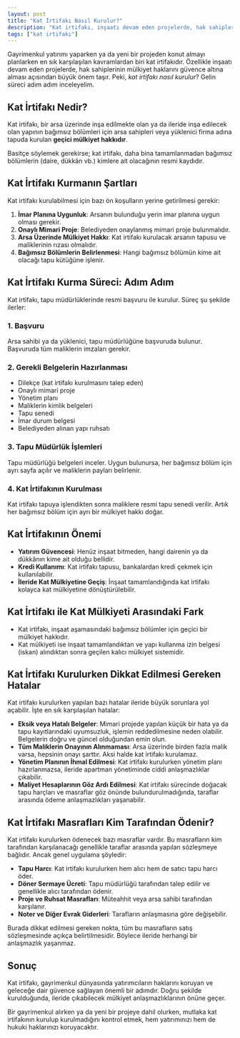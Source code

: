 ```yaml
---
layout: post
title: "Kat İrtifakı Nasıl Kurulur?"
description: "Kat irtifakı, inşaatı devam eden projelerde, hak sahiplerinin mülkiyet haklarını güvence altına alması açısından büyük önem taşır."
tags: ["kat irtifakı"]
---
```


Gayrimenkul yatırımı yaparken ya da yeni bir projeden konut almayı planlarken en sık karşılaşılan kavramlardan biri kat irtifakıdır. Özellikle inşaatı devam eden projelerde, hak sahiplerinin mülkiyet haklarını güvence altına alması açısından büyük önem taşır. Peki, *kat irtifakı nasıl kurulur*? Gelin süreci adım adım inceleyelim.

## Kat İrtifakı Nedir?

Kat irtifakı, bir arsa üzerinde inşa edilmekte olan ya da ileride inşa edilecek olan yapının bağımsız bölümleri için arsa sahipleri veya yüklenici firma adına tapuda kurulan **geçici mülkiyet hakkıdır**.

Basitçe söylemek gerekirse; kat irtifakı, daha bina tamamlanmadan bağımsız bölümlerin (daire, dükkân vb.) kimlere ait olacağının resmi kaydıdır.

## Kat İrtifakı Kurmanın Şartları

Kat irtifakı kurulabilmesi için bazı ön koşulların yerine getirilmesi gerekir:

1. **İmar Planına Uygunluk**: Arsanın bulunduğu yerin imar planına uygun olması gerekir.
2. **Onaylı Mimari Proje**: Belediyeden onaylanmış mimari proje bulunmalıdır.
3. **Arsa Üzerinde Mülkiyet Hakkı**: Kat irtifakı kurulacak arsanın tapusu ve maliklerinin rızası olmalıdır.
4. **Bağımsız Bölümlerin Belirlenmesi**: Hangi bağımsız bölümün kime ait olacağı tapu kütüğüne işlenir.

## Kat İrtifakı Kurma Süreci: Adım Adım

Kat irtifakı, tapu müdürlüklerinde resmi başvuru ile kurulur. Süreç şu şekilde ilerler:

### 1. Başvuru

Arsa sahibi ya da yüklenici, tapu müdürlüğüne başvuruda bulunur. Başvuruda tüm maliklerin imzaları gerekir.

### 2. Gerekli Belgelerin Hazırlanması

- Dilekçe (kat irtifakı kurulmasını talep eden)
- Onaylı mimari proje
- Yönetim planı
- Maliklerin kimlik belgeleri
- Tapu senedi
- İmar durum belgesi
- Belediyeden alınan yapı ruhsatı

### 3. Tapu Müdürlük İşlemleri

Tapu müdürlüğü belgeleri inceler. Uygun bulunursa, her bağımsız bölüm için ayrı sayfa açılır ve maliklerin payları belirlenir.

### 4. Kat İrtifakının Kurulması

Kat irtifakı tapuya işlendikten sonra maliklere resmi tapu senedi verilir. Artık her bağımsız bölüm için ayrı bir mülkiyet hakkı doğar.

## Kat İrtifakının Önemi

- **Yatırım Güvencesi**: Henüz inşaat bitmeden, hangi dairenin ya da dükkânın kime ait olduğu bellidir.
- **Kredi Kullanımı**: Kat irtifakı tapusu, bankalardan kredi çekmek için kullanılabilir.
- **İleride Kat Mülkiyetine Geçiş**: İnşaat tamamlandığında kat irtifakı kolayca kat mülkiyetine dönüştürülebilir.

## Kat İrtifakı ile Kat Mülkiyeti Arasındaki Fark

- Kat irtifakı, inşaat aşamasındaki bağımsız bölümler için geçici bir mülkiyet hakkıdır.
- Kat mülkiyeti ise inşaat tamamlandıktan ve yapı kullanma izin belgesi (iskan) alındıktan sonra geçilen kalıcı mülkiyet sistemidir.

## Kat İrtifakı Kurulurken Dikkat Edilmesi Gereken Hatalar

Kat irtifakı kurulurken yapılan bazı hatalar ileride büyük sorunlara yol açabilir. İşte en sık karşılaşılan hatalar:

- **Eksik veya Hatalı Belgeler**: Mimari projede yapılan küçük bir hata ya da tapu kayıtlarındaki uyumsuzluk, işlemin reddedilmesine neden olabilir. Belgelerin doğru ve güncel olduğundan emin olun.
- **Tüm Maliklerin Onayının Alınmaması**: Arsa üzerinde birden fazla malik varsa, hepsinin onayı şarttır. Aksi halde kat irtifakı kurulamaz.
- **Yönetim Planının İhmal Edilmesi**: Kat irtifakı kurulurken yönetim planı hazırlanmazsa, ileride apartman yönetiminde ciddi anlaşmazlıklar çıkabilir.
- **Maliyet Hesaplarının Göz Ardı Edilmesi**: Kat irtifakı sürecinde doğacak tapu harçları ve masraflar göz önünde bulundurulmadığında, taraflar arasında ödeme anlaşmazlıkları yaşanabilir.

## Kat İrtifakı Masrafları Kim Tarafından Ödenir?

Kat irtifakı kurulurken ödenecek bazı masraflar vardır. Bu masrafların kim tarafından karşılanacağı genellikle taraflar arasında yapılan sözleşmeye bağlıdır. Ancak genel uygulama şöyledir:

- **Tapu Harcı**: Kat irtifakı kurulurken hem alıcı hem de satıcı tapu harcı öder.
- **Döner Sermaye Ücreti**: Tapu müdürlüğü tarafından talep edilir ve genellikle alıcı tarafından ödenir.
- **Proje ve Ruhsat Masrafları**: Müteahhit veya arsa sahibi tarafından karşılanır.
- **Noter ve Diğer Evrak Giderleri**: Tarafların anlaşmasına göre değişebilir.

Burada dikkat edilmesi gereken nokta, tüm bu masrafların satış sözleşmesinde açıkça belirtilmesidir. Böylece ileride herhangi bir anlaşmazlık yaşanmaz.

## Sonuç

Kat irtifakı, gayrimenkul dünyasında yatırımcıların haklarını koruyan ve geleceğe dair güvence sağlayan önemli bir adımdır. Doğru şekilde kurulduğunda, ileride çıkabilecek mülkiyet anlaşmazlıklarının önüne geçer.

Bir gayrimenkul alırken ya da yeni bir projeye dahil olurken, mutlaka kat irtifakının kurulup kurulmadığını kontrol etmek, hem yatırımınızı hem de hukuki haklarınızı koruyacaktır.
